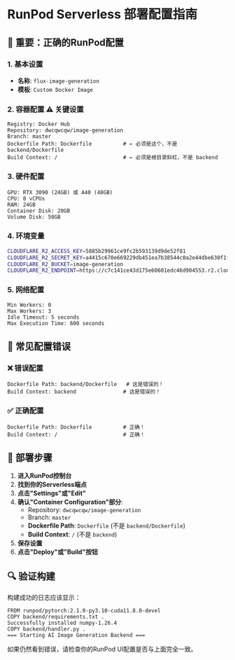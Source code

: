 # RunPod Serverless 部署配置指南

## 🚨 重要：正确的RunPod配置

### 1. 基本设置
- **名称**: `flux-image-generation`
- **模板**: `Custom Docker Image`

### 2. 容器配置 ⚠️ 关键设置
```
Registry: Docker Hub
Repository: dwcqwcqw/image-generation
Branch: master
Dockerfile Path: Dockerfile          # ← 必须是这个，不是 backend/Dockerfile
Build Context: /                     # ← 必须是根目录斜杠，不是 backend
```

### 3. 硬件配置
```
GPU: RTX 3090 (24GB) 或 A40 (48GB)
CPU: 8 vCPUs
RAM: 24GB
Container Disk: 20GB
Volume Disk: 50GB
```

### 4. 环境变量
```bash
CLOUDFLARE_R2_ACCESS_KEY=5885b29961ce9fc2b593139d9de52f81
CLOUDFLARE_R2_SECRET_KEY=a4415c670e669229db451ea7b38544c0a2e44dbe630f1f35f99f28a27593d181
CLOUDFLARE_R2_BUCKET=image-generation
CLOUDFLARE_R2_ENDPOINT=https://c7c141ce43d175e60601edc46d904553.r2.cloudflarestorage.com
```

### 5. 网络配置
```
Min Workers: 0
Max Workers: 3
Idle Timeout: 5 seconds
Max Execution Time: 600 seconds
```

## 🔧 常见配置错误

### ❌ 错误配置
```
Dockerfile Path: backend/Dockerfile   # 这是错误的！
Build Context: backend               # 这是错误的！
```

### ✅ 正确配置
```
Dockerfile Path: Dockerfile          # 正确！
Build Context: /                     # 正确！
```

## 🚀 部署步骤

1. **进入RunPod控制台**
2. **找到你的Serverless端点**
3. **点击"Settings"或"Edit"**
4. **确认"Container Configuration"部分**:
   - Repository: `dwcqwcqw/image-generation`
   - Branch: `master`
   - **Dockerfile Path**: `Dockerfile` (不是 `backend/Dockerfile`)
   - **Build Context**: `/` (不是 `backend`)
5. **保存设置**
6. **点击"Deploy"或"Build"按钮**

## 🔍 验证构建

构建成功的日志应该显示：
```
FROM runpod/pytorch:2.1.0-py3.10-cuda11.8.0-devel
COPY backend/requirements.txt .
Successfully installed numpy-1.26.4
COPY backend/handler.py .
=== Starting AI Image Generation Backend ===
```

如果仍然看到错误，请检查你的RunPod UI配置是否与上面完全一致。 